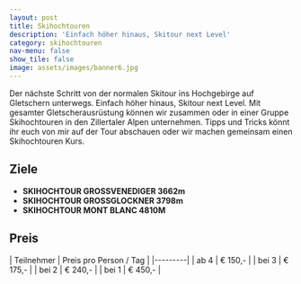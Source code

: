 ```yaml
---
layout: post
title: Skihochtouren
description: 'Einfach höher hinaus, Skitour next Level'
category: skihochtouren
nav-menu: false
show_tile: false
image: assets/images/banner6.jpg
---
```


Der nächste Schritt von der normalen Skitour ins Hochgebirge auf Gletschern unterwegs. Einfach höher hinaus, Skitour next Level. Mit gesamter Gletscherausrüstung können wir zusammen oder in einer Gruppe Skihochtouren in den Zillertaler Alpen unternehmen. Tipps und Tricks könnt ihr euch von mir auf der Tour abschauen oder wir machen gemeinsam einen Skihochtouren Kurs.

## Ziele
- **SKIHOCHTOUR GROSSVENEDIGER 3662m**
- **SKIHOCHTOUR GROSSGLOCKNER 3798m**
- **SKIHOCHTOUR MONT BLANC 4810M**

## Preis

| Teilnehmer | Preis pro Person / Tag |
|---------|
| ab 4 | € 150,- |
| bei 3 | € 175,- |
| bei 2 | € 240,- |
| bei 1 | € 450,- |
